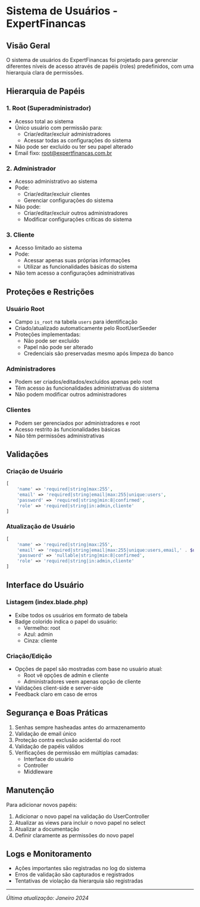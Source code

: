 # Sistema de Usuários - ExpertFinancas

## Visão Geral
O sistema de usuários do ExpertFinancas foi projetado para gerenciar diferentes níveis de acesso através de papéis (roles) predefinidos, com uma hierarquia clara de permissões.

## Hierarquia de Papéis

### 1. Root (Superadministrador)
- Acesso total ao sistema
- Único usuário com permissão para:
  - Criar/editar/excluir administradores
  - Acessar todas as configurações do sistema
- Não pode ser excluído ou ter seu papel alterado
- Email fixo: root@expertfinancas.com.br

### 2. Administrador
- Acesso administrativo ao sistema
- Pode:
  - Criar/editar/excluir clientes
  - Gerenciar configurações do sistema
- Não pode:
  - Criar/editar/excluir outros administradores
  - Modificar configurações críticas do sistema

### 3. Cliente
- Acesso limitado ao sistema
- Pode:
  - Acessar apenas suas próprias informações
  - Utilizar as funcionalidades básicas do sistema
- Não tem acesso a configurações administrativas

## Proteções e Restrições

### Usuário Root
- Campo `is_root` na tabela `users` para identificação
- Criado/atualizado automaticamente pelo RootUserSeeder
- Proteções implementadas:
  - Não pode ser excluído
  - Papel não pode ser alterado
  - Credenciais são preservadas mesmo após limpeza do banco

### Administradores
- Podem ser criados/editados/excluídos apenas pelo root
- Têm acesso às funcionalidades administrativas do sistema
- Não podem modificar outros administradores

### Clientes
- Podem ser gerenciados por administradores e root
- Acesso restrito às funcionalidades básicas
- Não têm permissões administrativas

## Validações

### Criação de Usuário
```php
[
    'name' => 'required|string|max:255',
    'email' => 'required|string|email|max:255|unique:users',
    'password' => 'required|string|min:8|confirmed',
    'role' => 'required|string|in:admin,cliente'
]
```

### Atualização de Usuário
```php
[
    'name' => 'required|string|max:255',
    'email' => 'required|string|email|max:255|unique:users,email,' . $user->id,
    'password' => 'nullable|string|min:8|confirmed',
    'role' => 'required|string|in:admin,cliente'
]
```

## Interface do Usuário

### Listagem (index.blade.php)
- Exibe todos os usuários em formato de tabela
- Badge colorido indica o papel do usuário:
  - Vermelho: root
  - Azul: admin
  - Cinza: cliente

### Criação/Edição
- Opções de papel são mostradas com base no usuário atual:
  - Root vê opções de admin e cliente
  - Administradores veem apenas opção de cliente
- Validações client-side e server-side
- Feedback claro em caso de erros

## Segurança e Boas Práticas
1. Senhas sempre hasheadas antes do armazenamento
2. Validação de email único
3. Proteção contra exclusão acidental do root
4. Validação de papéis válidos
5. Verificações de permissão em múltiplas camadas:
   - Interface do usuário
   - Controller
   - Middleware

## Manutenção
Para adicionar novos papéis:
1. Adicionar o novo papel na validação do UserController
2. Atualizar as views para incluir o novo papel no select
3. Atualizar a documentação
4. Definir claramente as permissões do novo papel

## Logs e Monitoramento
- Ações importantes são registradas no log do sistema
- Erros de validação são capturados e registrados
- Tentativas de violação da hierarquia são registradas

---
*Última atualização: Janeiro 2024*
